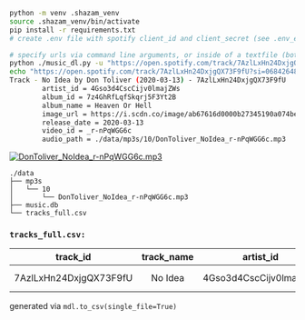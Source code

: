 ```bash
python -m venv .shazam_venv
source .shazam_venv/bin/activate
pip install -r requirements.txt
# create .env file with spotify client_id and client_secret (see .env_example)
```

```bash
# specify urls via command line arguments, or inside of a textfile (both options support multiple urls)
python ./music_dl.py -u "https://open.spotify.com/track/7AzlLxHn24DxjgQX73F9fU?si=0684264878094a00"
echo "https://open.spotify.com/track/7AzlLxHn24DxjgQX73F9fU?si=0684264878094a00" > example.txt && python ./music_dl.py -f example.txt
Track - No Idea by Don Toliver (2020-03-13) - 7AzlLxHn24DxjgQX73F9fU
        artist_id = 4Gso3d4CscCijv0lmajZWs
        album_id = 7z4GhRfLqfSkqrj5F3Yt2B
        album_name = Heaven Or Hell
        image_url = https://i.scdn.co/image/ab67616d0000b27345190a074bef3e8ce868b60c
        release_date = 2020-03-13
        video_id = _r-nPqWGG6c
        audio_path = ./data/mp3s/10/DonToliver_NoIdea_r-nPqWGG6c.mp3
```

[![DonToliver_NoIdea_r-nPqWGG6c.mp3](https://img.youtube.com/vi/_r-nPqWGG6c/0.jpg)](https://www.youtube.com/watch?v=_r-nPqWGG6c)

```
./data
├── mp3s
│   └── 10
│       └── DonToliver_NoIdea_r-nPqWGG6c.mp3
├── music.db
└── tracks_full.csv
```

### `tracks_full.csv:`
|track_id|track_name|artist_id|artist_name|album_id|album_name|release_date|image_url|video_id|audio_path|
|:------:|:--------:|:-------:|:---------:|:------:|:--------:|:----------:|:-------:|:------:|:--------:|
|7AzlLxHn24DxjgQX73F9fU|No Idea|4Gso3d4CscCijv0lmajZWs|Don Toliver|7z4GhRfLqfSkqrj5F3Yt2B|Heaven Or Hell|2020-03-13|https://i.scdn.co/image/ab67616d0000b27345190a074bef3e8ce868b60c|_r-nPqWGG6c|./data/mp3s/10/DonToliver_NoIdea_r-nPqWGG6c.mp3|

generated via `mdl.to_csv(single_file=True)`